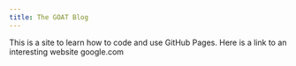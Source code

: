 ```yaml
---
title: The GOAT Blog
---
```

This is a site to learn how to code and use GitHub Pages.
Here is a link to an interesting website google.com

